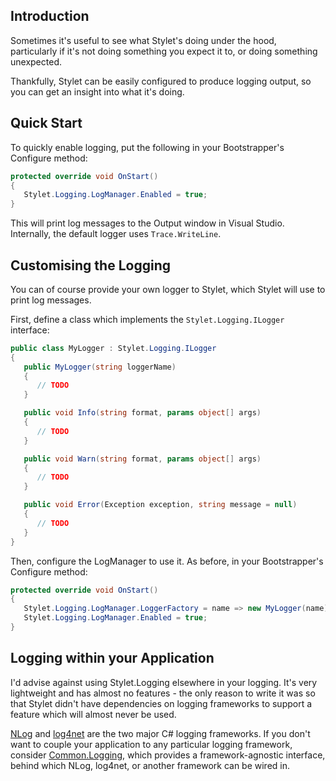 Introduction
------------

Sometimes it's useful to see what Stylet's doing under the hood, particularly if it's not doing something you expect it to, or doing something unexpected.

Thankfully, Stylet can be easily configured to produce logging output, so you can get an insight into what it's doing.

Quick Start
-----------

To quickly enable logging, put the following in your Bootstrapper's Configure method:

```csharp
protected override void OnStart()
{
   Stylet.Logging.LogManager.Enabled = true;
}
```

This will print log messages to the Output window in Visual Studio. Internally, the default logger uses `Trace.WriteLine`.


Customising the Logging
-----------------------

You can of course provide your own logger to Stylet, which Stylet will use to print log messages.

First, define a class which implements the `Stylet.Logging.ILogger` interface:

```csharp
public class MyLogger : Stylet.Logging.ILogger
{
   public MyLogger(string loggerName)
   {
      // TODO
   }

   public void Info(string format, params object[] args)
   {
      // TODO
   }

   public void Warn(string format, params object[] args)
   {
      // TODO
   }

   public void Error(Exception exception, string message = null)
   {
      // TODO
   }
}
```

Then, configure the LogManager to use it. As before, in your Bootstrapper's Configure method:

```csharp
protected override void OnStart()
{
   Stylet.Logging.LogManager.LoggerFactory = name => new MyLogger(name);
   Stylet.Logging.LogManager.Enabled = true;
}
```

Logging within your Application
-------------------------------

I'd advise against using Stylet.Logging elsewhere in your logging. It's very lightweight and has almost no features - the only reason to write it was so that Stylet didn't have dependencies on logging frameworks to support a feature which will almost never be used.

[NLog](http://nlog-project.org/) and [log4net](http://logging.apache.org/log4net/) are the two major C# logging frameworks. If you don't want to couple your application to any particular logging framework, consider [Common.Logging](http://netcommon.sourceforge.net/), which provides a framework-agnostic interface, behind which NLog, log4net, or another framework can be wired in.